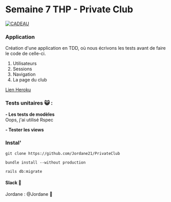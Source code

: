 # Semaine 7 THP - Private Club

[![CADEAU](https://img.youtube.com/vi/WYevWKIKjYw/0.jpg)](https://www.youtube.com/watch?v=WYevWKIKjYw)

### Application

Création d'une application en TDD, où nous écrivons les tests avant de faire le code de celle-ci.
1. Utilisateurs
2. Sessions
3. Navigation
4. La page du club


[Lien Heroku](https://infinite-reaches-82225.herokuapp.com/)

### Tests unitaires 😺 :

**- Les tests de modèles** <br>
Oops, j'ai utilisé Rspec<br>

**- Tester les views** <br>

### Instal'

```
git clone https://github.com/Jordane21/PrivateClub
```
```
bundle install --without production
```

```
rails db:migrate
```

#### Slack 💌

Jordane : @Jordane :pig_nose: 
